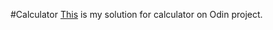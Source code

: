 #Calculator
[This](https://markanjski.github.io/calculator/) is my solution for calculator on Odin project.
